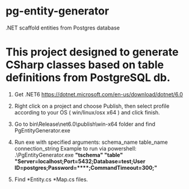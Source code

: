 # pg-entity-generator
.NET scaffold entities from Postgres database
# This project designed to generate CSharp classes based on table definitions from PostgreSQL db.
1. Get .NET6 https://dotnet.microsoft.com/en-us/download/dotnet/6.0
2. Right click on a project and choose Publish, then select profile according to your OS ( win/linux/osx x64 ) and click finish.
3. Go to bin\Release\net6.0\publish\win-x64 folder and find PgEntityGenerator.exe
4. Run exe with specified arguments: schema_name table_name connection_string
Example to run via powershell:
.\PgEntityGenerator.exe **"tschema" "table" "Server=localhost;Port=5432;Database=test;User ID=postgres;Password=****;CommandTimeout=300;"**

5. Find \*Entity.cs \*Map.cs files.
